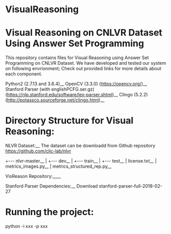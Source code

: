 # VisualReasoning
Visual Reasoning on CNLVR Dataset Using Answer Set Programming
==============================================================

This repository contains files for Visual Reasoning using Answer Set Programming on CNLVR Dataset. We have developed and tested our system on following envrionment;
Check out provided links for more details about each component.

Python2 (2.7.13 and 3.6.4)__
OpenCV (3.3.0) (https://opencv.org/)__
Stanford Parser (with englishPCFG.ser.gz) (https://nlp.stanford.edu/software/lex-parser.shtml)__
Clingo (5.2.2) (http://potassco.sourceforge.net/clingo.html)__

Directory Structure for Visual Reasoning:
=========================================

NLVR Dataset:__
The dataset can be downloadd from Github repository https://github.com/clic-lab/nlvr

+--- nlvr-master__ 
|    +--- dev__
|    +--- train__
|    +--- test__
|    license.txt__
|    metrics_images.py__
|    metrics_structured_rep.py__

VisReason Repository:____

Stanford Parser Dependencies:__
Download stanford-parser-full-2018-02-27

Running the project:
====================

python -i xxx -p xxx 